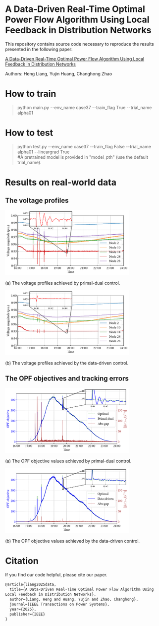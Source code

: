 # A Data-Driven Real-Time Optimal Power Flow Algorithm Using Local Feedback in Distribution Networks

This repository contains source code necessary to reproduce the results presented in the following paper:

[A Data-Driven Real-Time Optimal Power Flow Algorithm Using Local Feedback in Distribution Networks](https://ieeexplore.ieee.org/abstract/document/11194906)

Authors: Heng Liang, Yujin Huang, Changhong Zhao



# How to train
>python main.py --env_name case37 --train_flag True --trial_name alpha01 <br />

# How to test
>python test.py --env_name case37 --train_flag False --trial_name alpha01 --lineargrad True <br />
#A pretrained model is provided in "model_pth" (use the default trial_name).

# Results on real-world data
## The voltage profiles
<img src="./figures/test_figures/testing_voltage_PD.png" height="210px" width="400px" >

(a) The voltage profiles achieved by primal-dual control.

<img src="./figures/test_figures/testing_voltage_control.png" height="210px" width="400px" >

(b) The voltage profiles achieved by the data-driven control.

## The OPF objectives and tracking errors
<img src="./figures/test_figures/testing_tracking_PD.png" height="210px" width="400px" >

(a) The OPF objective values achieved by primal-dual control.

<img src="./figures/test_figures/testing_tracking_control.png" height="210px" width="400px" >

(b) The OPF objective values achieved by the data-driven control.

# Citation
If you find our code helpful, please cite our paper.

````
@article{liang2025data,
  title={A Data-Driven Real-Time Optimal Power Flow Algorithm Using Local Feedback in Distribution Networks},
  author={Liang, Heng and Huang, Yujin and Zhao, Changhong},
  journal={IEEE Transactions on Power Systems},
  year={2025},
  publisher={IEEE}
}
````
